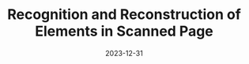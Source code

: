 ---
title: "Recognition and Reconstruction of Elements in Scanned Page"
collection: research
permalink: /publication/research-4
excerpt: 'This paper is about the number 3. The number 4 is left for future work.'
date: 2023-12-31
---